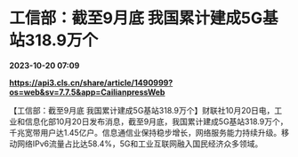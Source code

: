 # 工信部：截至9月底 我国累计建成5G基站318.9万个

**2023-10-20 07:09**

**https://api3.cls.cn/share/article/1490999?os=web&sv=7.7.5&app=CailianpressWeb**

【工信部：截至9月底 我国累计建成5G基站318.9万个】财联社10月20日电，工业和信息化部10月20日发布消息，截至9月底，我国累计建成5G基站318.9万个，千兆宽带用户达1.45亿户。信息通信业保持稳步增长，网络服务能力持续升级。移动网络IPv6流量占比达58.4%，5G和工业互联网融入国民经济众多领域。
